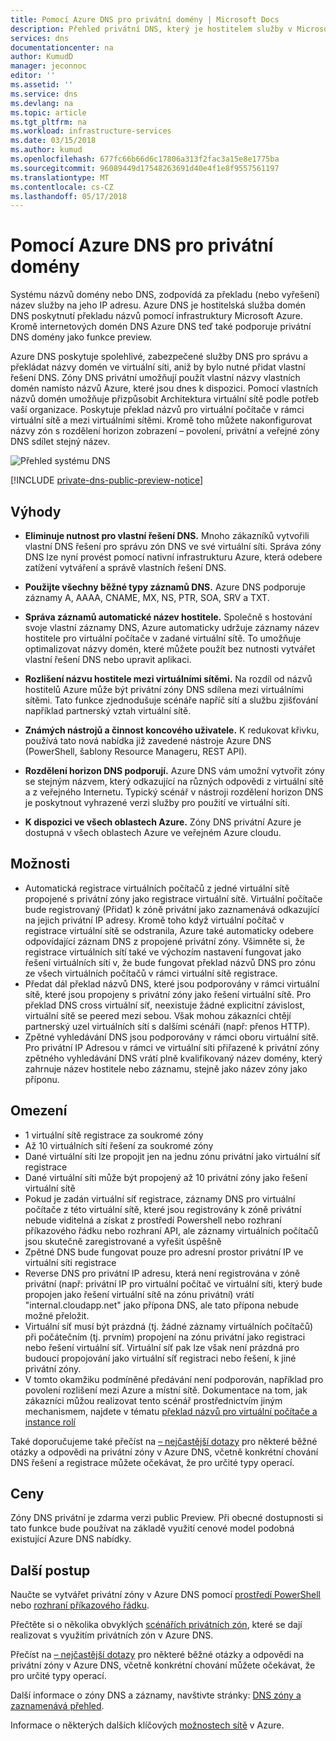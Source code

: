```yaml
---
title: Pomocí Azure DNS pro privátní domény | Microsoft Docs
description: Přehled privátní DNS, který je hostitelem služby v Microsoft Azure.
services: dns
documentationcenter: na
author: KumudD
manager: jeconnoc
editor: ''
ms.assetid: ''
ms.service: dns
ms.devlang: na
ms.topic: article
ms.tgt_pltfrm: na
ms.workload: infrastructure-services
ms.date: 03/15/2018
ms.author: kumud
ms.openlocfilehash: 677fc66b66d6c17806a313f2fac3a15e8e1775ba
ms.sourcegitcommit: 96089449d17548263691d40e4f1e8f9557561197
ms.translationtype: MT
ms.contentlocale: cs-CZ
ms.lasthandoff: 05/17/2018
---
```

# <a name="using-azure-dns-for-private-domains"></a>Pomocí Azure DNS pro privátní domény
Systému názvů domény nebo DNS, zodpovídá za překladu (nebo vyřešení) název služby na jeho IP adresu. Azure DNS je hostitelská služba domén DNS poskytnutí překladu názvů pomocí infrastruktury Microsoft Azure.  Kromě internetových domén DNS Azure DNS teď také podporuje privátní DNS domény jako funkce preview.  
 
Azure DNS poskytuje spolehlivé, zabezpečené služby DNS pro správu a překládat názvy domén ve virtuální síti, aniž by bylo nutné přidat vlastní řešení DNS. Zóny DNS privátní umožňují použít vlastní názvy vlastních domén namísto názvů Azure, které jsou dnes k dispozici.  Pomocí vlastních názvů domén umožňuje přizpůsobit Architektura virtuální sítě podle potřeb vaší organizace. Poskytuje překlad názvů pro virtuální počítače v rámci virtuální sítě a mezi virtuálními sítěmi. Kromě toho můžete nakonfigurovat názvy zón s rozdělení horizon zobrazení – povolení, privátní a veřejné zóny DNS sdílet stejný název.

![Přehled systému DNS](./media/private-dns-overview/scenario.png)

[!INCLUDE [private-dns-public-preview-notice](../../includes/private-dns-public-preview-notice.md)]

## <a name="benefits"></a>Výhody

* **Eliminuje nutnost pro vlastní řešení DNS.** Mnoho zákazníků vytvořili vlastní DNS řešení pro správu zón DNS ve své virtuální síti.  Správa zóny DNS lze nyní provést pomocí nativní infrastrukturu Azure, která odebere zatížení vytváření a správě vlastních řešení DNS.

* **Použijte všechny běžné typy záznamů DNS.**  Azure DNS podporuje záznamy A, AAAA, CNAME, MX, NS, PTR, SOA, SRV a TXT.

* **Správa záznamů automatické název hostitele.** Společně s hostování svoje vlastní záznamy DNS, Azure automaticky udržuje záznamy název hostitele pro virtuální počítače v zadané virtuální sítě.  To umožňuje optimalizovat názvy domén, které můžete použít bez nutnosti vytvářet vlastní řešení DNS nebo upravit aplikaci.

* **Rozlišení názvu hostitele mezi virtuálními sítěmi.** Na rozdíl od názvů hostitelů Azure může být privátní zóny DNS sdílena mezi virtuálními sítěmi.  Tato funkce zjednodušuje scénáře napříč sítí a službu zjišťování například partnerský vztah virtuální sítě.

* **Známých nástrojů a činnost koncového uživatele.** K redukovat křivku, používá tato nová nabídka již zavedené nástroje Azure DNS (PowerShell, šablony Resource Manageru, REST API).

* **Rozdělení horizon DNS podporují.** Azure DNS vám umožní vytvořit zóny se stejným názvem, který odkazující na různých odpovědi z virtuální sítě a z veřejného Internetu.  Typický scénář v nástroji rozdělení horizon DNS je poskytnout vyhrazené verzi služby pro použití ve virtuální síti.

* **K dispozici ve všech oblastech Azure.** Zóny DNS privátní Azure je dostupná v všech oblastech Azure ve veřejném Azure cloudu. 


## <a name="capabilities"></a>Možnosti 
* Automatická registrace virtuálních počítačů z jedné virtuální sítě propojené s privátní zóny jako registrace virtuální sítě. Virtuální počítače bude registrovaný (Přidat) k zóně privátní jako zaznamenává odkazující na jejich privátní IP adresy. Kromě toho když virtuální počítač v registrace virtuální sítě se odstranila, Azure také automaticky odebere odpovídající záznam DNS z propojené privátní zóny. Všimněte si, že registrace virtuálních sítí také ve výchozím nastavení fungovat jako řešení virtuálních sítí v, že bude fungovat překlad názvů DNS pro zónu ze všech virtuálních počítačů v rámci virtuální sítě registrace. 
* Předat dál překlad názvů DNS, které jsou podporovány v rámci virtuální sítě, které jsou propojeny s privátní zóny jako řešení virtuální sítě. Pro překlad DNS cross virtuální síť, neexistuje žádné explicitní závislost, virtuální sítě se peered mezi sebou. Však mohou zákazníci chtějí partnerský uzel virtuálních sítí s dalšími scénáři (např: přenos HTTP).
* Zpětné vyhledávání DNS jsou podporovány v rámci oboru virtuální sítě. Pro privátní IP Adresou v rámci ve virtuální síti přiřazené k privátní zóny zpětného vyhledávání DNS vrátí plně kvalifikovaný název domény, který zahrnuje název hostitele nebo záznamu, stejně jako název zóny jako příponu. 


## <a name="limitations"></a>Omezení
* 1 virtuální sítě registrace za soukromé zóny
* Až 10 virtuálních sítí řešení za soukromé zóny
* Dané virtuální síti lze propojit jen na jednu zónu privátní jako virtuální síť registrace
* Dané virtuální síti může být propojený až 10 privátní zóny jako řešení virtuální sítě
* Pokud je zadán virtuální síť registrace, záznamy DNS pro virtuální počítače z této virtuální sítě, které jsou registrovány k zóně privátní nebude viditelná a získat z prostředí Powershell nebo rozhraní příkazového řádku nebo rozhraní API, ale záznamy virtuálních počítačů jsou skutečně zaregistrované a vyřešit úspěšně
* Zpětné DNS bude fungovat pouze pro adresní prostor privátní IP ve virtuální síti registrace
* Reverse DNS pro privátní IP adresu, která není registrována v zóně privátní (např: privátní IP pro virtuální počítač ve virtuální síti, který bude propojen jako řešení virtuální sítě na zónu privátní) vrátí "internal.cloudapp.net" jako přípona DNS, ale tato přípona nebude možné přeložit.   
* Virtuální síť musí být prázdná (tj. žádné záznamy virtuálních počítačů) při počátečním (tj. prvním) propojení na zónu privátní jako registraci nebo řešení virtuální síť. Virtuální síť pak lze však není prázdná pro budoucí propojování jako virtuální síť registraci nebo řešení, k jiné privátní zóny. 
* V tomto okamžiku podmíněné předávání není podporován, například pro povolení rozlišení mezi Azure a místní sítě. Dokumentace na tom, jak zákazníci můžou realizovat tento scénář prostřednictvím jiným mechanismem, najdete v tématu [překlad názvů pro virtuální počítače a instance rolí](../virtual-network/virtual-networks-name-resolution-for-vms-and-role-instances.md)

Také doporučujeme také přečíst na [– nejčastější dotazy](./dns-faq.md#private-dns) pro některé běžné otázky a odpovědi na privátní zóny v Azure DNS, včetně konkrétní chování DNS řešení a registrace můžete očekávat, že pro určité typy operací. 


## <a name="pricing"></a>Ceny

Zóny DNS privátní je zdarma verzi public Preview. Při obecné dostupnosti si tato funkce bude používat na základě využití cenové model podobná existující Azure DNS nabídky. 


## <a name="next-steps"></a>Další postup

Naučte se vytvářet privátní zóny v Azure DNS pomocí [prostředí PowerShell](./private-dns-getstarted-powershell.md) nebo [rozhraní příkazového řádku](./private-dns-getstarted-cli.md).

Přečtěte si o několika obvyklých [scénářích privátních zón](./private-dns-scenarios.md), které se dají realizovat s využitím privátních zón v Azure DNS.

Přečíst na [– nejčastější dotazy](./dns-faq.md#private-dns) pro některé běžné otázky a odpovědi na privátní zóny v Azure DNS, včetně konkrétní chování můžete očekávat, že pro určité typy operací. 

Další informace o zóny DNS a záznamy, navštivte stránky: [DNS zóny a zaznamenává přehled](dns-zones-records.md).

Informace o některých dalších klíčových [možnostech sítě](../networking/networking-overview.md) v Azure.

